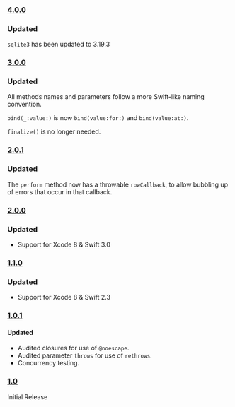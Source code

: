 ### [4.0.0](https://github.com/stack/Structure/releases/tag/v4.0.0)

### Updated

`sqlite3` has been updated to 3.19.3

### [3.0.0](https://github.com/stack/Structure/releases/tag/v3.0.0)

### Updated

All methods names and parameters follow a more Swift-like naming convention.

`bind(_:value:)` is now `bind(value:for:)` and `bind(value:at:)`.

`finalize()` is no longer needed.

### [2.0.1](https://github.com/stack/Structure/releases/tag/v2.0.1)

### Updated

The `perform` method now has a throwable `rowCallback`, to allow bubbling up of
errors that occur in that callback.

### [2.0.0](https://github.com/stack/Structure/releases/tag/v2.0.0)

### Updated

*   Support for Xcode 8 & Swift 3.0

### [1.1.0](https://github.com/stack/Structure/releases/tag/v1.1.0)

### Updated

*   Support for Xcode 8 & Swift 2.3

### [1.0.1](https://github.com/stack/Structure/releases/tag/v1.0.1)

#### Updated

*   Audited closures for use of `@noescape`.
*   Audited parameter `throws` for use of `rethrows`.
*   Concurrency testing.


### [1.0](https://github.com/stack/Structure/releases/tag/v1.0.0)

Initial Release
